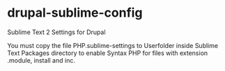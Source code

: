 drupal-sublime-config
=====================

Sublime Text 2 Settings for Drupal

You must copy the file PHP.sublime-settings to Userfolder inside Sublime Text Packages directory to enable Syntax PHP for files with extension .module, install and inc.
